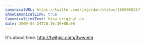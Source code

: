 ```yaml
---
canonicalURL: https://twitter.com/jmjordan/status/1606968317
ShowCanonicalLink: true
CanonicalLinkText: View original on
date: 2009-04-24T20:10:39+00:00
---
```

It's about time.  http://twitpic.com/3wwmm